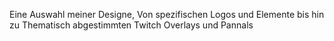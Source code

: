 Eine Auswahl meiner Designe, Von spezifischen Logos und Elemente bis hin zu Thematisch abgestimmten Twitch Overlays und Pannals
